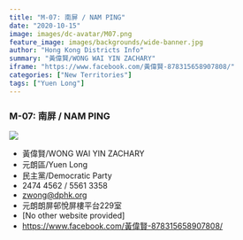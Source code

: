 ```yaml
---
title: "M-07: 南屏 / NAM PING"
date: "2020-10-15"
image: images/dc-avatar/M07.png
feature_image: images/backgrounds/wide-banner.jpg
author: "Hong Kong Districts Info"
summary: "黃偉賢/WONG WAI YIN ZACHARY"
iframe: "https://www.facebook.com/黃偉賢-878315658907808/"
categories: ["New Territories"]
tags: ["Yuen Long"]
---
```


### M-07: 南屏 / NAM PING  
![](/images/dc-avatar/M07.png)  

 - 黃偉賢/WONG WAI YIN ZACHARY  
 - 元朗區/Yuen Long  
 - 民主黨/Democratic Party  
 - 2474 4562 / 5561 3358  
 - zwong@dphk.org  
 - 元朗朗屏邨悅屏樓平台229室  
 - [No other website provided]  
 - https://www.facebook.com/黃偉賢-878315658907808/
